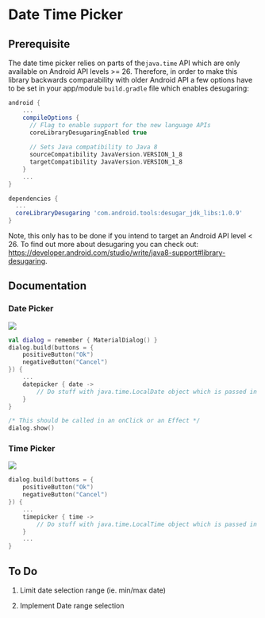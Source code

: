 # Date Time Picker

## Prerequisite

The date time picker relies on parts of the`java.time` API  which are only available on Android API levels >= 26. Therefore, in order to make this library backwards comparability with older Android API a few options have to be set in your app/module `build.gradle` file which enables desugaring:

````gradle
android {
	...
    compileOptions {
      // Flag to enable support for the new language APIs
      coreLibraryDesugaringEnabled true
        
      // Sets Java compatibility to Java 8
      sourceCompatibility JavaVersion.VERSION_1_8
      targetCompatibility JavaVersion.VERSION_1_8
	}
	...
}

dependencies {
  ...
  coreLibraryDesugaring 'com.android.tools:desugar_jdk_libs:1.0.9'
}
````

Note, this only has to be done if you intend to target an Android API level < 26. To find out more about desugaring you can check out: https://developer.android.com/studio/write/java8-support#library-desugaring. 

## Documentation

### Date Picker

![](https://raw.githubusercontent.com/vanpra/compose-material-dialogs/main/imgs/date.png)

```kotlin
val dialog = remember { MaterialDialog() }
dialog.build(buttons = {
    positiveButton("Ok")
    negativeButton("Cancel")
}) {
    ...
    datepicker { date ->
        // Do stuff with java.time.LocalDate object which is passed in
    }
}

/* This should be called in an onClick or an Effect */ 
dialog.show()
```

### Time Picker

![](https://raw.githubusercontent.com/vanpra/compose-material-dialogs/main/imgs/time.png)

```kotlin
dialog.build(buttons = {
    positiveButton("Ok")
    negativeButton("Cancel")
}) {
    ...
    timepicker { time ->
        // Do stuff with java.time.LocalTime object which is passed in
    }
    ...
}
```

## To Do

1. Limit date selection range (ie. min/max date)

2. Implement Date range selection 
